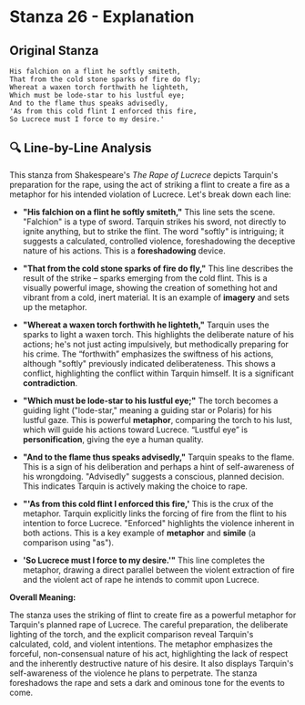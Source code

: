 # Stanza 26 - Explanation

## Original Stanza
```
His falchion on a flint he softly smiteth,
That from the cold stone sparks of fire do fly;
Whereat a waxen torch forthwith he lighteth,
Which must be lode-star to his lustful eye;
And to the flame thus speaks advisedly,
'As from this cold flint I enforced this fire,
So Lucrece must I force to my desire.'
```

## 🔍 Line-by-Line Analysis
This stanza from Shakespeare's *The Rape of Lucrece* depicts Tarquin's preparation for the rape, using the act of striking a flint to create a fire as a metaphor for his intended violation of Lucrece. Let's break down each line:

* **"His falchion on a flint he softly smiteth,"**  This line sets the scene.  "Falchion" is a type of sword. Tarquin strikes his sword, not directly to ignite anything, but to strike the flint. The word "softly" is intriguing; it suggests a calculated, controlled violence, foreshadowing the deceptive nature of his actions. This is a **foreshadowing** device.

* **"That from the cold stone sparks of fire do fly,"** This line describes the result of the strike – sparks emerging from the cold flint. This is a visually powerful image, showing the creation of something hot and vibrant from a cold, inert material.  It is an example of **imagery** and sets up the metaphor.

* **"Whereat a waxen torch forthwith he lighteth,"**  Tarquin uses the sparks to light a waxen torch. This highlights the deliberate nature of his actions; he's not just acting impulsively, but methodically preparing for his crime. The “forthwith” emphasizes the swiftness of his actions, although "softly" previously indicated deliberateness. This shows a conflict, highlighting the conflict within Tarquin himself.  It is a significant **contradiction**.

* **"Which must be lode-star to his lustful eye;"** The torch becomes a guiding light ("lode-star," meaning a guiding star or Polaris) for his lustful gaze. This is powerful **metaphor**, comparing the torch to his lust, which will guide his actions toward Lucrece.  “Lustful eye” is **personification**, giving the eye a human quality.

* **"And to the flame thus speaks advisedly,"**  Tarquin speaks to the flame. This is a sign of his deliberation and perhaps a hint of self-awareness of his wrongdoing.  "Advisedly" suggests a conscious, planned decision.  This indicates Tarquin is actively making the choice to rape.

* **"'As from this cold flint I enforced this fire,'** This is the crux of the metaphor.  Tarquin explicitly links the forcing of fire from the flint to his intention to force Lucrece.  "Enforced" highlights the violence inherent in both actions. This is a key example of **metaphor** and **simile** (a comparison using "as").

* **'So Lucrece must I force to my desire.'"** This line completes the metaphor, drawing a direct parallel between the violent extraction of fire and the violent act of rape he intends to commit upon Lucrece.

**Overall Meaning:**

The stanza uses the striking of flint to create fire as a powerful metaphor for Tarquin's planned rape of Lucrece.  The careful preparation, the deliberate lighting of the torch, and the explicit comparison reveal Tarquin's calculated, cold, and violent intentions.  The metaphor emphasizes the forceful, non-consensual nature of his act, highlighting the lack of respect and the inherently destructive nature of his desire. It also displays Tarquin's self-awareness of the violence he plans to perpetrate. The stanza foreshadows the rape and sets a dark and ominous tone for the events to come.

